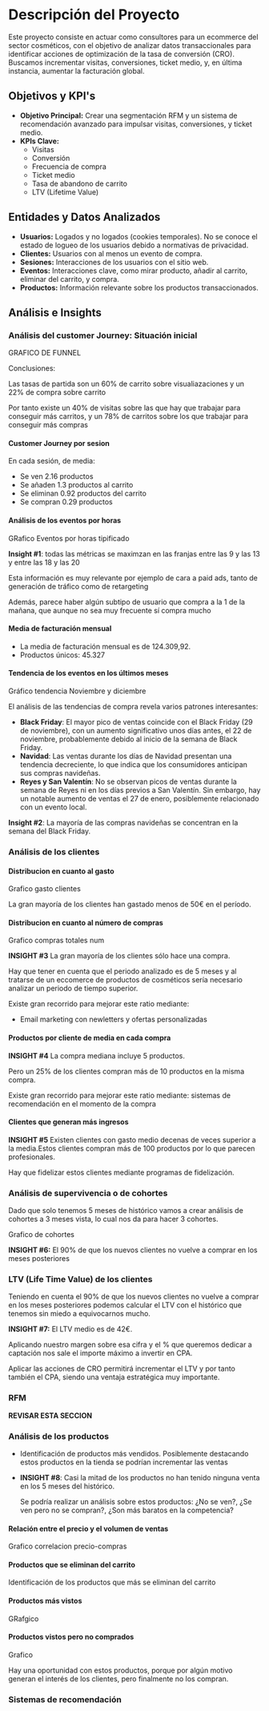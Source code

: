 # Descripción del Proyecto

Este proyecto consiste en actuar como consultores para un ecommerce del sector cosméticos, con el objetivo de analizar datos transaccionales para identificar acciones de optimización de la tasa de conversión (CRO). Buscamos incrementar visitas, conversiones, ticket medio, y, en última instancia, aumentar la facturación global.

## Objetivos y KPI's

- **Objetivo Principal:** Crear una segmentación RFM y un sistema de recomendación avanzado para impulsar visitas, conversiones, y ticket medio.
- **KPIs Clave:**
  - Visitas
  - Conversión
  - Frecuencia de compra
  - Ticket medio
  - Tasa de abandono de carrito
  - LTV (Lifetime Value)

## Entidades y Datos Analizados

- **Usuarios:** Logados y no logados (cookies temporales). No se conoce el estado de logueo de los usuarios debido a normativas de privacidad.
- **Clientes:** Usuarios con al menos un evento de compra.
- **Sesiones:** Interacciones de los usuarios con el sitio web.
- **Eventos:** Interacciones clave, como mirar producto, añadir al carrito, eliminar del carrito, y compra.
- **Productos:** Información relevante sobre los productos transaccionados.

## Análisis e Insights
 
### Análisis del customer Journey: Situación inicial 

GRAFICO DE FUNNEL 

Conclusiones:

Las tasas de partida son un 60% de carrito sobre visualiazaciones y un 22% de compra sobre carrito

Por tanto existe un 40% de visitas sobre las que hay que trabajar para conseguir más carritos, y un 78% de carritos sobre los que trabajar para conseguir más compras

#### Customer Journey por sesion 

En cada sesión, de media:

- Se ven 2.16 productos
- Se añaden 1.3 productos al carrito
- Se eliminan 0.92 productos del carrito
- Se compran 0.29 productos

#### Análisis de los eventos por horas

GRafico Eventos por horas tipificado

**Insight #1**: todas las métricas se maximzan en las franjas entre las 9 y las 13 y entre las 18 y las 20

Esta información es muy relevante por ejemplo de cara a paid ads, tanto de generación de tráfico como de retargeting

Además, parece haber algún subtipo de usuario que compra a la 1 de la mañana, que aunque no sea muy frecuente sí compra mucho

#### Media de facturación mensual 

- La media de facturación mensual es de 124.309,92.
- Productos únicos: 45.327

#### Tendencia de los eventos en los últimos meses 

Gráfico tendencia Noviembre y diciembre

El análisis de las tendencias de compra revela varios patrones interesantes:

- **Black Friday**: El mayor pico de ventas coincide con el Black Friday (29 de noviembre), con un aumento significativo unos días antes, el 22 de noviembre, probablemente debido al inicio de la semana de Black Friday.
- **Navidad**: Las ventas durante los días de Navidad presentan una tendencia decreciente, lo que indica que los consumidores anticipan sus compras navideñas.
- **Reyes y San Valentín**: No se observan picos de ventas durante la semana de Reyes ni en los días previos a San Valentín. Sin embargo, hay un notable aumento de ventas el 27 de enero, posiblemente relacionado con un evento local.

**Insight #2**: La mayoría de las compras navideñas se concentran en la semana del Black Friday.

### Análisis de los clientes 

#### Distribucion en cuanto al gasto 

Grafico gasto clientes 

La gran mayoría de los clientes han gastado menos de 50€ en el período.

#### Distribucion en cuanto al número de compras

Grafico compras totales num

**INSIGHT #3** La gran mayoría de los clientes sólo hace una compra.

Hay que tener en cuenta que el periodo analizado es de 5 meses y al tratarse de un eccomerce de productos de cosméticos sería necesario analizar un periodo de tiempo superior.

Existe gran recorrido para mejorar este ratio mediante:

- Email marketing con newletters y ofertas personalizadas

#### Productos por cliente de media en cada compra

**INSIGHT #4** La compra mediana incluye 5 productos.

Pero un 25% de los clientes compran más de 10 productos en la misma compra.

Existe gran recorrido para mejorar este ratio mediante: sistemas de recomendación en el momento de la compra

#### Clientes que generan más ingresos

**INSIGHT #5** Existen clientes con gasto medio decenas de veces superior a la media.Estos clientes compran más de 100 productos por lo que parecen profesionales.

Hay que fidelizar estos clientes mediante programas de fidelización.

### Análisis de supervivencia o de cohortes 

Dado que solo tenemos 5 meses de histórico vamos a crear análisis de cohortes a 3 meses vista, lo cual nos da para hacer 3 cohortes.

Grafico de cohortes 

**INSIGHT #6:** El 90% de que los nuevos clientes no vuelve a comprar en los meses posteriores

### LTV (Life Time Value) de los clientes 

Teniendo en cuenta el 90% de que los nuevos clientes no vuelve a comprar en los meses posteriores podemos calcular el LTV con el histórico que tenemos sin miedo a equivocarnos mucho.

**INSIGHT #7:** El LTV medio es de 42€.

Aplicando nuestro margen sobre esa cifra y el % que queremos dedicar a captación nos sale el importe máximo a invertir en CPA.

Aplicar las acciones de CRO permitirá incrementar el LTV y por tanto también el CPA, siendo una ventaja estratégica muy importante.

### RFM

**REVISAR ESTA SECCION**

### Análisis de los productos 

- Identificación de productos más vendidos. Posiblemente destacando estos productos en la tienda se podrían incrementar las ventas

- **INSIGHT #8**: Casi la mitad de los productos no han tenido ninguna venta en los 5 meses del histórico.

  Se podría realizar un análisis sobre estos productos: ¿No se ven?, ¿Se ven pero no se compran?, ¿Son más baratos en la competencia?

#### Relación entre el precio y el volumen de ventas

  Grafico correlacion precio-compras

#### Productos que se eliminan del carrito

  Identificación de los productos que más se eliminan del carrito

#### Productos más vistos

  GRafgico

#### Productos vistos pero no comprados

  Grafico

  Hay una oportunidad con estos productos, porque por algún motivo generan el interés de los clientes, pero finalmente no los compran.

### Sistemas de recomendación
